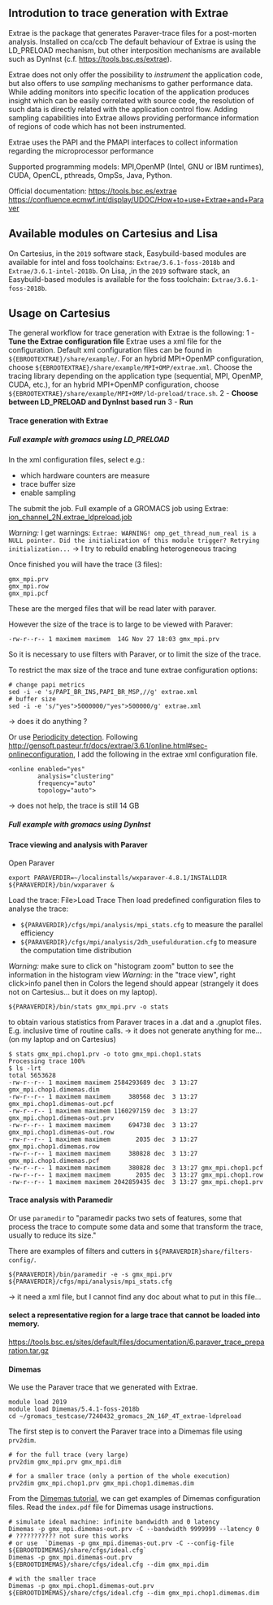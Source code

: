 ## Introdution to trace generation with Extrae
Extrae is the package that generates Paraver-trace files for a post-morten analysis. Installed on cca/ccb
The default behaviour of Extrae is using the LD_PRELOAD mechanism, but other interposition mechanisms are available such as DynInst (c.f. https://tools.bsc.es/extrae).

Extrae does not only offer the possibility to *instrument* the application code, but also offers to use *sampling* mechanisms to gather performance data. While adding monitors into specific location of the application produces insight which can be easily correlated with source code, the resolution of such data is directly related with the application control flow. Adding sampling capabilities into Extrae allows providing performance information of regions of code which has not been instrumented.

Extrae uses the PAPI and the PMAPI interfaces to collect information regarding the microprocessor performance

Supported programming models: MPI,OpenMP (Intel, GNU or IBM runtimes), CUDA, OpenCL, pthreads, OmpSs, Java, Python.

Official documentation: https://tools.bsc.es/extrae
https://confluence.ecmwf.int/display/UDOC/How+to+use+Extrae+and+Paraver

## Available modules on Cartesius and Lisa
On Cartesius, in the `2019` software stack, Easybuild-based modules are available for intel and foss toolchains: `Extrae/3.6.1-foss-2018b` and `Extrae/3.6.1-intel-2018b`.
On Lisa, ,in the `2019` software stack, an Easybuild-based modules is available for the foss toolchain: `Extrae/3.6.1-foss-2018b`.

## Usage on Cartesius

The general workflow for trace generation with Extrae is the following:
1 - **Tune the Extrae configuration file** Extrae uses a xml file for the configuration. Default xml configuration files can be found in `${EBROOTEXTRAE}/share/example/`. For an hybrid MPI+OpenMP configuration, choose `${EBROOTEXTRAE}/share/example/MPI+OMP/extrae.xml`. Choose the tracing library depending on the application type (sequential, MPI, OpenMP, CUDA, etc.), for an hybrid MPI+OpenMP configuration, choose `${EBROOTEXTRAE}/share/example/MPI+OMP/ld-preload/trace.sh`.
2 - **Choose between LD_PRELOAD and DynInst based run**
3 - **Run**




#### Trace generation with Extrae

##### Full example with gromacs using LD_PRELOAD
In the xml configuration files, select e.g.:
- which hardware counters are measure
- trace buffer size
- enable sampling

The submit the job. Full example of a GROMACS job using Extrae:
[ion_channel_2N.extrae_ldpreload.job](batch_scripts/ion_channel_2N.extrae_ldpreload.job)

*Warning:* I get warnings: `Extrae: WARNING! omp_get_thread_num_real is a NULL pointer. Did the initialization of this module trigger? Retrying initialization...`
-> I try to rebuild enabling heterogeneous tracing

Once finished you will have the trace (3 files):
```
gmx_mpi.prv
gmx_mpi.row
gmx_mpi.pcf
```
These are the merged files that will be read later with paraver.

However the size of the trace is to large to be viewed with Paraver:
```
-rw-r--r-- 1 maximem maximem  14G Nov 27 18:03 gmx_mpi.prv
```
So it is necessary to use filters with Paraver, or to limit the size of the trace.



To restrict the max size of the trace and tune extrae configuration options:
```
# change papi metrics
sed -i -e 's/PAPI_BR_INS,PAPI_BR_MSP,//g' extrae.xml
# buffer size
sed -i -e 's/"yes">5000000/"yes">500000/g' extrae.xml
```
-> does it do anything ?



Or use [Periodicity detection](http://gensoft.pasteur.fr/docs/extrae/3.6.1/online.html#periodicity-detection).
Following http://gensoft.pasteur.fr/docs/extrae/3.6.1/online.html#sec-onlineconfiguration, I add the following in the extrae xml configuration file.
```
<online enabled="yes"
        analysis="clustering"
        frequency="auto"
        topology="auto">
```
-> does not help, the trace is still 14 GB



##### Full example with gromacs using DynInst


#### Trace viewing and analysis with Paraver
Open Paraver
```
export PARAVERDIR=~/localinstalls/wxparaver-4.8.1/INSTALLDIR
${PARAVERDIR}/bin/wxparaver &
```

Load the trace: File>Load Trace
Then load predefined configuration files to analyse the trace:
- `${PARAVERDIR}/cfgs/mpi/analysis/mpi_stats.cfg` to measure the parallel efficiency
- `${PARAVERDIR}/cfgs/mpi/analysis/2dh_usefulduration.cfg` to measure the computation time distribution

*Warning:* make sure to click on "histogram zoom" button to see the information in the histogram view
*Warning:* in the "trace view", right click>info panel then in Colors the legend should appear (strangely it does not on Cartesius... but it does on my laptop).

```
${PARAVERDIR}/bin/stats gmx_mpi.prv -o stats
```
to obtain various statistics from Paraver traces in a .dat and a .gnuplot files.
E.g. inclusive time of routine calls.
-> it does not generate anything for me... (on my laptop and on Cartesius)
```
$ stats gmx_mpi.chop1.prv -o toto gmx_mpi.chop1.stats
Processing trace 100%
$ ls -lrt
total 5653628
-rw-r--r-- 1 maximem maximem 2584293689 dec  3 13:27 gmx_mpi.chop1.dimemas.dim
-rw-r--r-- 1 maximem maximem     380568 dec  3 13:27 gmx_mpi.chop1.dimemas-out.pcf
-rw-r--r-- 1 maximem maximem 1160297159 dec  3 13:27 gmx_mpi.chop1.dimemas-out.prv
-rw-r--r-- 1 maximem maximem     694738 dec  3 13:27 gmx_mpi.chop1.dimemas-out.row
-rw-r--r-- 1 maximem maximem       2035 dec  3 13:27 gmx_mpi.chop1.dimemas.row
-rw-r--r-- 1 maximem maximem     380828 dec  3 13:27 gmx_mpi.chop1.dimemas.pcf
-rw-r--r-- 1 maximem maximem     380828 dec  3 13:27 gmx_mpi.chop1.pcf
-rw-r--r-- 1 maximem maximem       2035 dec  3 13:27 gmx_mpi.chop1.row
-rw-r--r-- 1 maximem maximem 2042859435 dec  3 13:27 gmx_mpi.chop1.prv
```





#### Trace analysis with Paramedir
Or use `paramedir` to
"paramedir packs two sets of features, some that process the trace to compute some data and some that transform the trace, usually to reduce its size."

There are examples of filters and cutters in `${PARAVERDIR}share/filters-config/`.

```
${PARAVERDIR}/bin/paramedir -e -s gmx_mpi.prv ${PARAVERDIR}/cfgs/mpi/analysis/mpi_stats.cfg
```
-> it need a xml file, but I cannot find any doc about what to put in this file...


#### select a representative region for a large trace that cannot be loaded into memory.
https://tools.bsc.es/sites/default/files/documentation/6.paraver_trace_preparation.tar.gz


#### Dimemas
We use the Paraver trace that we generated with Extrae.
```
module load 2019
module load Dimemas/5.4.1-foss-2018b
cd ~/gromacs_testcase/7240432_gromacs_2N_16P_4T_extrae-ldpreload
```

The first step is to convert the Paraver trace into a Dimemas file using `prv2dim`.
```
# for the full trace (very large)
prv2dim gmx_mpi.prv gmx_mpi.dim

# for a smaller trace (only a portion of the whole execution)
prv2dim gmx_mpi.chop1.prv gmx_mpi.chop1.dimemas.dim
```
From the [Dimemas tutorial](https://tools.bsc.es/sites/default/files/documentation/2.introduction_to_dimemas.tar.gz), we can get examples of Dimemas configuration files. Read the `index.pdf` file for Dimemas usage instructions.
```
# simulate ideal machine: infinite bandwidth and 0 latency
Dimemas -p gmx_mpi.dimemas-out.prv -C --bandwidth 9999999 --latency 0     # ??????????? not sure this works
# or use  `Dimemas -p gmx_mpi.dimemas-out.prv -C --config-file ${EBROOTDIMEMAS}/share/cfgs/ideal.cfg`
Dimemas -p gmx_mpi.dimemas-out.prv ${EBROOTDIMEMAS}/share/cfgs/ideal.cfg --dim gmx_mpi.dim

# with the smaller trace
Dimemas -p gmx_mpi.chop1.dimemas-out.prv ${EBROOTDIMEMAS}/share/cfgs/ideal.cfg --dim gmx_mpi.chop1.dimemas.dim


```
